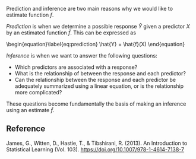 
Prediction and inference are two main reasons why we would like to estimate function $f$.

*Prediction* is when we determine a possible response $\hat{Y}$ given a predictor $X$ by an estimated function $\hat{f}$. This can be expressed as

\begin{equation}\label{eq:prediction}
\hat{Y} = \hat{f}(X)
\end{equation}

*Inference* is when we want to answer the following questions:

- Which predictors are associated with a response?
- What is the relationship of between the response and each predictor?
- Can the relationship between the response and each predictor be adequately summarized using a linear equation, or is the relationship more complicated?

These questions become fundamentally the basis of making an inference using an estimate $\hat{f}$.

## Reference

James, G., Witten, D., Hastie, T., & Tibshirani, R. (2013). An Introduction to Statistical Learning (Vol. 103). https://doi.org/10.1007/978-1-4614-7138-7
